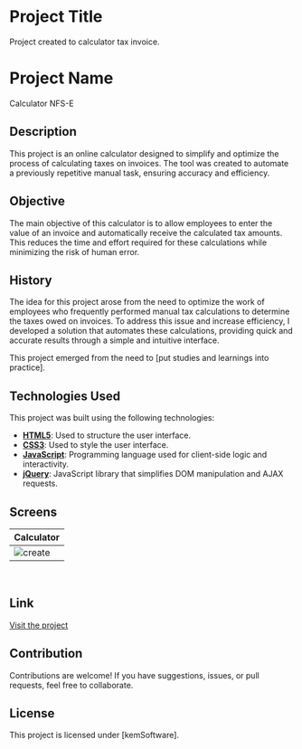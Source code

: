 # Project Title

Project created to calculator tax invoice.

# Project Name

Calculator NFS-E

## Description

This project is an online calculator designed to simplify and optimize the process of calculating taxes on invoices. The tool was created to automate a previously repetitive manual task, ensuring accuracy and efficiency.

## Objective

The main objective of this calculator is to allow employees to enter the value of an invoice and automatically receive the calculated tax amounts. This reduces the time and effort required for these calculations while minimizing the risk of human error.

## History

The idea for this project arose from the need to optimize the work of employees who frequently performed manual tax calculations to determine the taxes owed on invoices. To address this issue and increase efficiency, I developed a solution that automates these calculations, providing quick and accurate results through a simple and intuitive interface.

This project emerged from the need to [put studies and learnings into practice].

## Technologies Used

This project was built using the following technologies:

- **[HTML5](https://developer.mozilla.org/en-US/docs/Web/HTML/HTML5)**: Used to structure the user interface.
- **[CSS3](https://developer.mozilla.org/en-US/docs/Web/CSS)**: Used to style the user interface.
- **[JavaScript](https://developer.mozilla.org/en-US/docs/Web/JavaScript)**: Programming language used for client-side logic and interactivity.
- **[jQuery](https://jquery.com/)**: JavaScript library that simplifies DOM manipulation and AJAX requests.


## Screens

| Calculator                                                                                     
|---------------------------------------------------------------------------------------------------- |
| ![create](https://github.com/user-attachments/assets/b3162221-0564-465b-a104-1dbe98678740) 
&nbsp;


## Link

<a href="https://teste-tributo.vercel.app/" target="_blank">Visit the project</a>


## Contribution

Contributions are welcome! If you have suggestions, issues, or pull requests, feel free to collaborate.

## License

This project is licensed under [kemSoftware].
